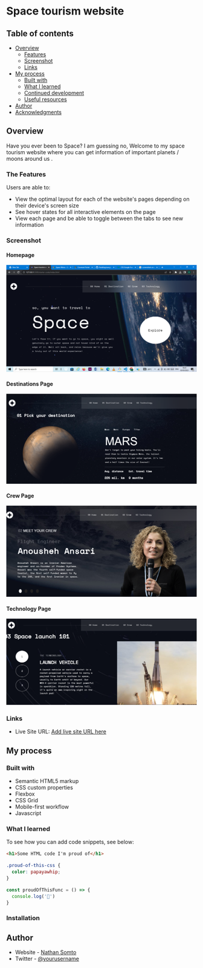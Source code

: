 # Space tourism website 


## Table of contents

- [Overview](#overview)
  - [Features](#the-Features)
  - [Screenshot](#screenshot)
  - [Links](#links)
- [My process](#my-process)
  - [Built with](#built-with)
  - [What I learned](#what-i-learned)
  - [Continued development](#continued-development)
  - [Useful resources](#useful-resources)
- [Author](#author)
- [Acknowledgments](#acknowledgments)


## Overview

Have you ever been to Space?
I am guessing no, Welcome to my space tourism website where you can get information of important planets / moons around us .
### The Features

Users are able to:

- View the optimal layout for each of the website's pages depending on their device's screen size
- See hover states for all interactive elements on the page
- View each page and be able to toggle between the tabs to see new information

### Screenshot

#### Homepage

![](./Screenshot%20(13).png)

#### Destinations Page
![](./Screenshot%202023-03-03%20183403.png)

#### Crew Page
![](./Screenshot%202023-03-03%20183547.png)

#### Technology Page
![](./Screenshot%202023-03-03%20183658.png)



### Links

- Live Site URL: [Add live site URL here](https://your-live-site-url.com)

## My process

### Built with

- Semantic HTML5 markup
- CSS custom properties
- Flexbox
- CSS Grid
- Mobile-first workflow
- Javascript
### What I learned

To see how you can add code snippets, see below:

```html
<h1>Some HTML code I'm proud of</h1>
```
```css
.proud-of-this-css {
  color: papayawhip;
}
```
```js
const proudOfThisFunc = () => {
  console.log('🎉')
}
```


### Installation 

## Author

- Website - [Nathan Somto](https://www.your-site.com)
- Twitter - [@yourusername](https://www.twitter.com/yourusername)

